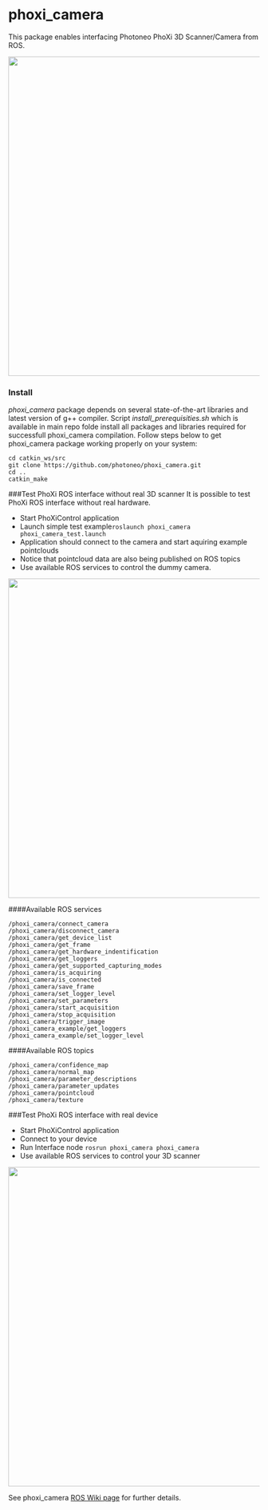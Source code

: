 # phoxi_camera

This package enables interfacing Photoneo PhoXi 3D Scanner/Camera from ROS. 

<img src="http://photoneo.com/images/photoneo_scanner.png" width="640">

### Install
*phoxi_camera* package depends on several state-of-the-art libraries and latest version of g++ compiler. Script *install_prerequisities.sh* which is available in main repo folde install all packages and libraries required for successfull phoxi_camera compilation. Follow steps below to get phoxi_camera package working properly on your system: 

```
cd catkin_ws/src
git clone https://github.com/photoneo/phoxi_camera.git
cd ..
catkin_make
```
###Test PhoXi ROS interface without real 3D scanner
It is possible to test PhoXi ROS interface without real hardware. 
- Start PhoXiControl application 
- Launch simple test example```roslaunch phoxi_camera phoxi_camera_test.launch```
- Application should connect to the camera and start aquiring example pointclouds
- Notice that pointcloud data are also being published on ROS topics
- Use available ROS services to control the dummy camera.

<img src="http://photoneo.com/images/PhoXiControl_01.jpg" width="640">

####Available ROS services
```
/phoxi_camera/connect_camera
/phoxi_camera/disconnect_camera
/phoxi_camera/get_device_list
/phoxi_camera/get_frame
/phoxi_camera/get_hardware_indentification
/phoxi_camera/get_loggers
/phoxi_camera/get_supported_capturing_modes
/phoxi_camera/is_acquiring
/phoxi_camera/is_connected
/phoxi_camera/save_frame
/phoxi_camera/set_logger_level
/phoxi_camera/set_parameters
/phoxi_camera/start_acquisition
/phoxi_camera/stop_acquisition
/phoxi_camera/trigger_image
/phoxi_camera_example/get_loggers
/phoxi_camera_example/set_logger_level
```

####Available ROS topics
```
/phoxi_camera/confidence_map
/phoxi_camera/normal_map
/phoxi_camera/parameter_descriptions
/phoxi_camera/parameter_updates
/phoxi_camera/pointcloud
/phoxi_camera/texture
```


###Test PhoXi ROS interface with real device
- Start PhoXiControl application 
- Connect to your device
- Run Interface node ```rosrun phoxi_camera phoxi_camera ```
- Use available ROS services to control your 3D scanner

<img src=http://photoneo.com/images/PhoXiControl_02.jpg width="640">

See phoxi_camera [ROS Wiki page](http://wiki.ros.org/phoxi_camera) for further details. 

